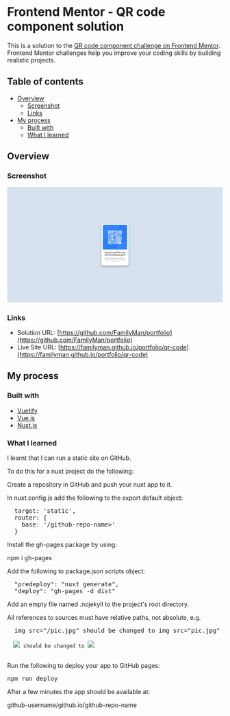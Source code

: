 # Frontend Mentor - QR code component solution

This is a solution to the [QR code component challenge on Frontend Mentor](https://www.frontendmentor.io/challenges/qr-code-component-iux_sIO_H). Frontend Mentor challenges help you improve your coding skills by building realistic projects. 

## Table of contents

- [Overview](#overview)
  - [Screenshot](#screenshot)
  - [Links](#links)
- [My process](#my-process)
  - [Built with](#built-with)
  - [What I learned](#what-i-learned)

## Overview

### Screenshot
![](screenshot.png)

### Links

- Solution URL: [https://github.com/FamilyMan/portfolio](https://github.com/FamilyMan/portfolio)
- Live Site URL: [https://familyman.github.io/portfolio/qr-code](https://familyman.github.io/portfolio/qr-code)

## My process

### Built with

- [Vuetify](https://vuetifyjs.com/)
- [Vue.js](https://vuejs.org/)
- [Nuxt.js](https://nuxtjs.org/)

### What I learned

I learnt that I can run a static site on GitHub.

To do this for a nuxt project do the following:

Create a repository in GitHub and push your nuxt app to it.

In nuxt.config.js add the following to the export default object:

<pre>
  target: 'static',
  router: {
    base: '/github-repo-name>'
  }
</pre>

Install the gh-pages package by using:

npm i gh-pages

Add the following to package.json scripts object:

<pre>
  "predeploy": "nuxt generate",
  "deploy": "gh-pages -d dist"
</pre>

Add an empty file named .nojekyll to the project's root directory.

All references to sources must have relative paths, not absolute, e.g.

<pre>
  img src="/pic.jpg" should be changed to img src="pic.jpg"
  <code>
  <img src="/pic.jpg"> should be changed to <img src="pic.jpg">
</code>
</pre>

Run the following to deploy your app to GitHub pages:

<pre>npm run deploy</pre>

After a few minutes the app should be available at:

github-username/github.io/github-repo-name
